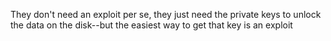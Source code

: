 They don't need an exploit per se, they just need the private keys to unlock the data on the disk--but the easiest way to get that key is an exploit
